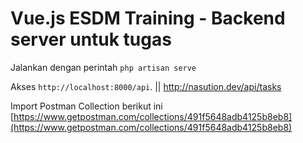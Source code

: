 # Vue.js ESDM Training - Backend server untuk tugas

Jalankan dengan perintah `php artisan serve`

Akses `http://localhost:8000/api`. || http://nasution.dev/api/tasks

Import Postman Collection berikut ini [https://www.getpostman.com/collections/491f5648adb4125b8eb8](https://www.getpostman.com/collections/491f5648adb4125b8eb8)
